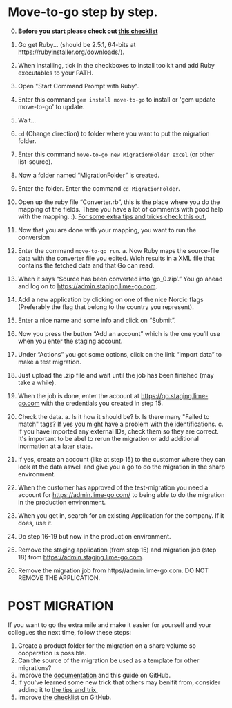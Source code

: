 # Move-to-go step by step.

0. **Before you start please check out [this checklist](Checklist.md)**
1. Go get Ruby... (should be 2.5.1, 64-bits at https://rubyinstaller.org/downloads/).
2. When installing, tick in the checkboxes to install toolkit and add Ruby executables to your PATH.
3. Open "Start Command Prompt with Ruby".
4. Enter this command `gem install move-to-go` to install or 'gem update move-to-go' to update.
5. Wait...
6. `cd` (Change direction) to folder where you want to put the migration folder.
7. Enter this command `move-to-go new MigrationFolder excel` (or other list-source).
8. Now a folder named “MigrationFolder” is created.
9. Enter the folder. Enter the command `cd MigrationFolder`.
10. Open up the ruby file “Converter.rb”, this is the place where you do the mapping of the fields. There you have a lot of comments with good help with the mapping. :). [For some extra tips and tricks check this out.](tips-and-trix.md)
11. Now that you are done with your mapping, you want to run the conversion

12. Enter the command `move-to-go run`.
	a.	Now Ruby maps the source-file data with the converter file you edited. Wich results in a XML file that contains the fetched data and that Go can read.
13. When it says “Source has been converted into ‘go_0.zip’.” You go ahead and log on to https://admin.staging.lime-go.com.
14. Add a new application by clicking on one of the nice Nordic flags (Preferably the flag that belong to the country you represent).
15. Enter a nice name and some info and click on “Submit”.
16. Now you press the button “Add an account” which is the one you’ll use when you enter the staging account. 
17. Under “Actions” you got some options, click on the link “Import data” to make a test migration. 
18. Just upload the .zip file and wait until the job has been finished (may take a while).
19. When the job is done, enter the account at https://go.staging.lime-go.com with the credentials you created in step 15.
20. Check the data.
	a. Is it how it should be?
	b. Is there many "Failed to match" tags? If yes you might have a problem with the identifications.
	c. If you have imported any external IDs, check them so they are correct. It's important to be abel to rerun the migration or add additional inormation at a later state. 
21. If yes, create an account (like at step 15) to the customer where they can look at the data aswell and give you a go to do the migration in the sharp environment. 

22. When the customer has approved of the test-migration you need a account for https://admin.lime-go.com/ to being able to do the migration in the production environment.
23. When you get in, search for an existing Application for the company. If it does, use it. 
24. Do step 16-19 but now in the production environment. 
25. Remove the staging application (from step 15) and migration job (step 18) from https://admin.staging.lime-go.com.
26. Remove the migration job from https//admin.lime-go.com. DO NOT REMOVE THE APPLICATION.

# POST MIGRATION
If you want to go the extra mile and make it easier for yourself and your collegues the next time, follow these steps:
1. Create a product folder for the migration on a share volume so cooperation is possible.
2. Can the source of the migration be used as a template for other migrations? 
3. Improve the [documentation](readme.md) and this guide on GitHub.
4. If you've learned some new trick that others may benifit from, consider adding it to [the tips and trix.](tips-and-trix.md)
5. Improve [the checklist](Checklist.md) on GitHub.

